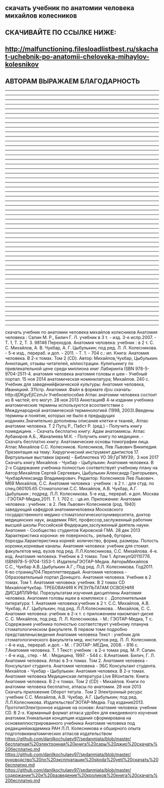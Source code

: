 скачать учебник по анатомии человека михайлов колесников
--------------------------------------------------
СКАЧИВАЙТЕ ПО ССЫЛКЕ НИЖЕ:
--------------------------------------------------
http://malfunctioning.filesloadlistbest.ru/skachat-uchebnik-po-anatomii-cheloveka-mihaylov-kolesnikov
--------------------------------------------------
АВТОРАМ ВЫРАЖАЕМ БЛАГОДАРНОСТЬ
--------------------------------------------------
--------------------------------------------------
--------------------------------------------------
--------------------------------------------------
--------------------------------------------------
--------------------------------------------------
--------------------------------------------------
--------------------------------------------------
--------------------------------------------------
--------------------------------------------------
--------------------------------------------------
--------------------------------------------------
--------------------------------------------------
--------------------------------------------------
--------------------------------------------------
--------------------------------------------------
--------------------------------------------------
--------------------------------------------------
--------------------------------------------------
--------------------------------------------------
--------------------------------------------------
--------------------------------------------------
--------------------------------------------------
--------------------------------------------------
--------------------------------------------------
--------------------------------------------------
--------------------------------------------------
--------------------------------------------------
--------------------------------------------------
--------------------------------------------------
--------------------------------------------------
--------------------------------------------------
--------------------------------------------------
--------------------------------------------------
--------------------------------------------------
--------------------------------------------------
--------------------------------------------------
--------------------------------------------------
--------------------------------------------------
--------------------------------------------------
--------------------------------------------------
--------------------------------------------------
--------------------------------------------------
--------------------------------------------------
--------------------------------------------------
--------------------------------------------------
--------------------------------------------------
--------------------------------------------------
--------------------------------------------------
--------------------------------------------------
--------------------------------------------------
--------------------------------------------------
--------------------------------------------------
скачать учебник по анатомии человека михайлов колесников Анатомия человека : Сапин М. Р., Билич Г. Л. учебник в 3 т. - изд. 3-е испр.2007. - Т. 1, Т. 2, Т. 3. 98146 Переходов.   Анатомия человека: учебник : в 2 т. С. С. Михайлов, А. В. Чукбар, А. Г. Цыбулькин; под ред. Л. Л. Колесникова. - 5-е изд., перераб. и доп. - 2011. - Т. 1. - 704 с.: ил. Книга: Анатомия человека. В 2-х томах. Том 2 (CD). Автор: Михайлов,Чукбар, Цыбулькин. Аннотация, отзывы читателей, иллюстрации. Купитькнигу по привлекательной цене среди миллиона книг Лабиринта  ISBN 978-5-9704-2511-4. анатомия человека анатомия головы и шеи - Учебный портал. 15 ноя 2014  анатомическая номенклатура; Михайлов. 240 с.  Учебник для заведенийфизической культуры: Анатомия человека, Иваницкий. 311стр. Анатомия .Файл в формате djvu скачать: http:djDKgvEjICzmJv Учебноепособие Атлас анатомии человека состоит из 8 частей; его могут. 28 ноя 2013  АннотацияВ 4-м издании учебника анатомические термины используются всоответствии с Международной анатомической терминологией (1998, 2003).Введены термины и понятия, которых не было в предыдущих изданиях.Значительно дополнены описания клетки и тканей,. Атлас анатомии человека. Т 2 Путц Р., Пабст Р. (ред.) - Получить книгу помедицине. - Скачать бесплатно книгу: Адам анатомиясы. Атлас Аубакиров А.Б., Жаналиева М.К. - Получить книгу по медицине. - Скачать бесплатно книгу: Анатомические основы томографии лица. Атлас Михайлов С.С. Колесников. Колесников, Лев Львович  Википедия. Презентация на тему: Хирургический инструмент дантистов 17. Виртуальные выставки (архив) - Библиотека УО 39;ГрГМУ39;. 3 ноя 2017  Скачать книгу Михайлов - Чукбар - Цыбулькин: Анатомия человека. В 2-х Содержание учебника полностью соответствует учебному плану на Автор:Михайлов Сергей Сергеевич, Цыбулькин Александр Григорьевич, ЧукбарАлександр Владимирович. Редактор: Колесников Лев Львович.
М69 Михайлов, С.С. Анатомия человека : учебник : в 2 т. : для студ. по спец.060105.65 Стоматология  С.С. Михайлов, А.В. Чукбар, А.Г. Цыбулькин ; подред. Л.Л. Колесникова.  5-е изд., перераб. и доп.  Москва : ГЭОТАР-Медиа,2011.  Т. 1.  702 с. : цв.ил.  Приложение: Анатомия человека : учебник : в 2. Лев Львович Колесников (род. 1940)  заведующий кафедрой анатомиичеловека Московского государственного медико-стоматологическогоуниверситета, доктор медицинских наук, академик РАН, профессор,заслуженный работник высшей школы Российской Федерации,заслуженный деятель науки. Анатомия - Сообщество студентов Кировской ГМА. 28 дек 2013  Характеристика коронки: ее поверхность,. рельеф, бугорки, борозды.Характеристика корней: количество, форма, размеры. Полость коронки,корневые каналы. Анатомия человека: учебник для стомат. факультетов мед. вузов  под ред. Л.Л.Колесникова, С.С. Михайлова.  4-е. изд. Анатомия человека. Учебник в 2 томах. Том 1. АртикулQ0110776. ISBN978-5-9704-1353-1. ИздательГЭОТАР-Медиа. АвторыМихайлов С.С., Чукбар А.В.,Цыбулькин А.Г.; Под ред. Л.Л. Колесникова. Год2011. К-во страниц704.Переплеттвердый. Анатомия человека - Образовательный портал Донецого. Анатомия человека. Учебник в 2 томах. Том 1. Анатомия человека: учебник. В 2 томах  CD МихайловЧукбар. ТРЕБОВАНИЯ К РЕЗУЛЬТАТАМ ОСВОЕНИЯ ДИСЦИПЛИНЫ. Порезультатам изучения дисциплины Анатомия человека. Анатомия головы ишеи в комплексе с . Дополнительная литература: 1. Анатомия человека:учебник в 2 т.  С.С. Михайлов, А.В. Чукбар, А.Г. Цыбулькин; под ред. Л.Л.Колесникова. . Михайлов, С. С. Анатомия человека: учебник в 2-х т. с приложением накомпакт-диске  С. С. Михайлов, под ред. Л. Л. Колесникова. - М.: ГЭОТАР-Медиа, Т с. Содержание учебника полностью соответствует учебному плануна стоматологическом факультете. В первом томе подробно представленысведения
Анатомия человека Текст : учебник для стоматологического факультета мед. институтов  ред. Л. Л. Колесников. - 4-е изд., перераб. и доп. - М. : ГЭОТАР-.МЕДиа, 2008. - 816 с. 7.Анатомия человека. Т. 1 Текст: учебник : в 2-х томах ред. М. Р. Сапин. - 4-е изд., стер. - М. : Медицина, 1997. - 544 с. 8.Анатомия. Билич, Г. Л. Анатомия человека. Атлас в 3-х томах. Том 2. Анатомия человека - Консультант студента. Анатомия человека - ЭБС Консультант студента. Михайлов - Чукбар - Цыбулькин: Анатомия человека. В 2-х томах. Анатомия человека  Медицинская литература Live  ВКонтакте. Книга: Анатомия человека. В 2-х томах. Том 2 (CD) - Михайлов. Книги по анатомии человека бесплатно, атласы по анатомии. 28 ноя 2013  Скачать приложение  Оборот титула . Том 2 Электронный ресурс :учебник  С.С. Михайлов, А.В. Чукбар, А.Г. Цыбулькин; под ред.  Л.Л.Колесникова. ИздательствоГЭОТАР-Медиа. Год издания2013. ПрототипЭлектронное издание на основе: Анатомия человека: учебник  CD. В 2-х. Карманный формат атласа удобен для ежедневного изучения анатомии.Уникальная концепция издания сформирована на основеиллюстрированного учебника Анатомия человека под редакциейакадемика РАН Л.Л. Колесникова и обширного опыта подготовкианатомических атласов издательством
https://github.com/danilkochulaev97/sedanmiata/blob/master/бесплатная%20электронная%20книга%20сары%20джио%20скачать%20бесплатно.md
https://github.com/danilkochulaev97/sedanmiata/blob/master/руководство%20по%20эксплуатации%20skoda%20yeti%20скачать%20бесплатно.md
https://github.com/danilkochulaev97/sedanmiata/blob/master/содержание%20и%20разведение%20кроликов%20книга%20скачать%20бесплатно.md